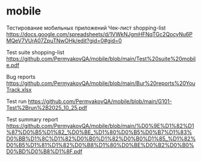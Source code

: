 # mobile

Тестирование мобильных приложений
Чек-лист shopping-list
https://docs.google.com/spreadsheets/d/1VWkNJgmHFNqTGc2QocyNu6PMQeV7VUrA07ZpuTNwOHk/edit?gid=0#gid=0

Test suite shopping-list
https://github.com/PermyakovQA/mobile/blob/main/Test%20suite%20mobile.pdf

Bug reports
https://github.com/PermyakovQA/mobile/blob/main/Bur%20reports%20YouTrack.xlsx

Test run
https://github.com/PermyakovQA/mobile/blob/main/G101-Test%2Brun%2B2025_10_25.pdf

Test summary report
https://github.com/PermyakovQA/mobile/blob/main/%D0%9E%D1%82%D1%87%D0%B5%D1%82_%D0%BE_%D1%80%D0%B5%D0%B7%D1%83%D0%BB%D1%8C%D1%82%D0%B0%D1%82%D0%B0%D1%85_%D1%82%D0%B5%D1%81%D1%82%D0%B8%D1%80%D0%BE%D0%B2%D0%B0%D0%BD%D0%B8%D1%8F.pdf
